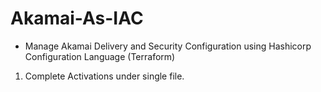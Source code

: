 # Akamai-As-IAC
- Manage Akamai Delivery and Security Configuration using Hashicorp Configuration Language (Terraform)

1. Complete Activations under single file. 
